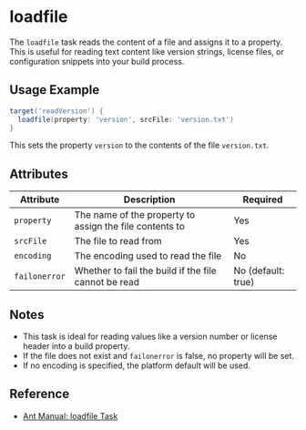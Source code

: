 # loadfile

The `loadfile` task reads the content of a file and assigns it to a property. This is useful for reading text content like version strings, license files, or configuration snippets into your build process.

## Usage Example

```groovy
target('readVersion') {
  loadfile(property: 'version', srcFile: 'version.txt')
}
```

This sets the property `version` to the contents of the file `version.txt`.

## Attributes

| Attribute     | Description                                             | Required           |
|---------------|---------------------------------------------------------|--------------------|
| `property`    | The name of the property to assign the file contents to | Yes                |
| `srcFile`     | The file to read from                                   | Yes                |
| `encoding`    | The encoding used to read the file                      | No                 |
| `failonerror` | Whether to fail the build if the file cannot be read    | No (default: true) |

## Notes

- This task is ideal for reading values like a version number or license header into a build property.
- If the file does not exist and `failonerror` is false, no property will be set.
- If no encoding is specified, the platform default will be used.

## Reference

- [Ant Manual: loadfile Task](https://ant.apache.org/manual/Tasks/loadfile.html)
